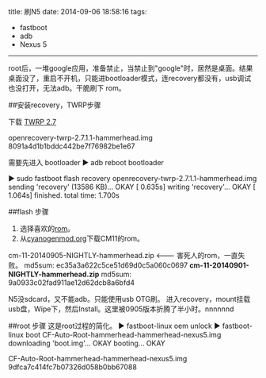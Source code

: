 title: 刷N5
date: 2014-09-06 18:58:16
tags:
- fastboot
- adb
- Nexus 5
---

root后，一堆google应用，准备禁止，当禁止到"google"时，居然是桌面。结果桌面没了，重启不开机，只能进bootloader模式，连recovery都没有，usb调试也没打开，无法adb。干脆刷下 rom。


##安装recovery，TWRP步骤

下载 [TWRP 2.7](teamw.in/project/twrp2/205)

openrecovery-twrp-2.7.1.1-hammerhead.img
8091a4d1b1bddc442be7f76982be1e67 

需要先进入 bootloader
▶ adb reboot bootloader 

▶ sudo fastboot flash recovery openrecovery-twrp-2.7.1.1-hammerhead.img
sending 'recovery' (13586 KB)...
OKAY [ 0.635s]
writing 'recovery'...
OKAY [ 1.064s]
finished. total time: 1.700s

##flash 步骤

1. 选择喜欢的[rom](www.droidviews.com/best-custom-roms-for-nexus-5/)。
1. 从[cyanogenmod.org](download.cyanogenmod.org/?device=hammerhead)下载CM11的rom。

cm-11-20140905-NIGHTLY-hammerhead.zip <--- 害死人的rom，一直失败。
md5sum: ec35a3a622c5ce51d69d0c5a060c0697
**cm-11-20140901-NIGHTLY-hammerhead.zip**
md5sum: 9a0933c02fad911ae12d62dcb8a6bfd4

N5没sdcard，又不能adb。只能使用usb OTG刷。
进入recovery，mount挂载usb盘，Wipe下，然后Install。这里被0905版本折腾了半小时。nnnnnnd

##root 步骤
这是root过程的简化。
▶ fastboot-linux oem unlock
▶ fastboot-linux boot CF-Auto-Root-hammerhead-hammerhead-nexus5.img 
downloading 'boot.img'... OKAY
booting... OKAY

CF-Auto-Root-hammerhead-hammerhead-nexus5.img
9dfca7c414fc7b07326d058b0bb67088

